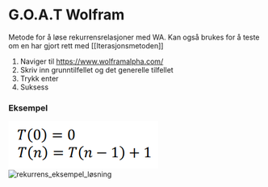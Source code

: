# G.O.A.T Wolfram
Metode for å løse rekurrensrelasjoner med WA. Kan også brukes for å teste om en har gjort rett med [[Iterasjonsmetoden]]

1. Naviger til https://www.wolframalpha.com/
2. Skriv inn grunntilfellet og det generelle tilfellet
3. Trykk enter
4. Suksess

### Eksempel

![rekurrens_eksempel](bilder/RekurrensEksempel.png)
![rekurrens_eksempel_løsning](bilder/RekurrensEksempelLøsning.png)
